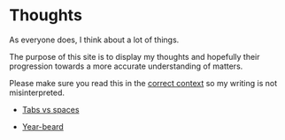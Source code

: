 # Thoughts

As everyone does, I think about a lot of things.

The purpose of this site is to display my thoughts and hopefully their
progression towards a more accurate understanding of matters.

Please make sure you read this in the [correct context](/on/context/)
so my writing is not misinterpreted.

- [Tabs vs spaces](/on/tabs_vs_spaces/)

- [Year-beard](/on/year-beard/)
